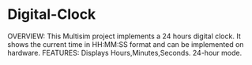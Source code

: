# Digital-Clock
OVERVIEW:
This Multisim project implements a 24 hours digital clock.
It shows the current time in HH:MM:SS format and can be implemented on hardware.
FEATURES:
Displays Hours,Minutes,Seconds.
24-hour mode.

